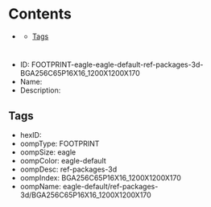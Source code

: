 



Contents
========

* [](#)
	* [Tags](#tags)

# 

- ID: FOOTPRINT-eagle-eagle-default-ref-packages-3d-BGA256C65P16X16_1200X1200X170
- Name: 
- Description: 

## Tags

- hexID: 
- oompType: FOOTPRINT
- oompSize: eagle
- oompColor: eagle-default
- oompDesc: ref-packages-3d
- oompIndex: BGA256C65P16X16_1200X1200X170
- oompName: eagle-default/ref-packages-3d/BGA256C65P16X16_1200X1200X170
